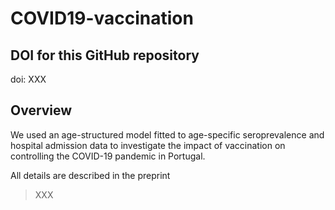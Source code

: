 # COVID19-vaccination

## DOI for this GitHub repository
doi: XXX

## Overview

We used an age-structured model fitted to age-specific seroprevalence and hospital admission data to investigate the impact of vaccination on controlling the COVID-19 pandemic in Portugal.

All details are described in the preprint

> XXX
